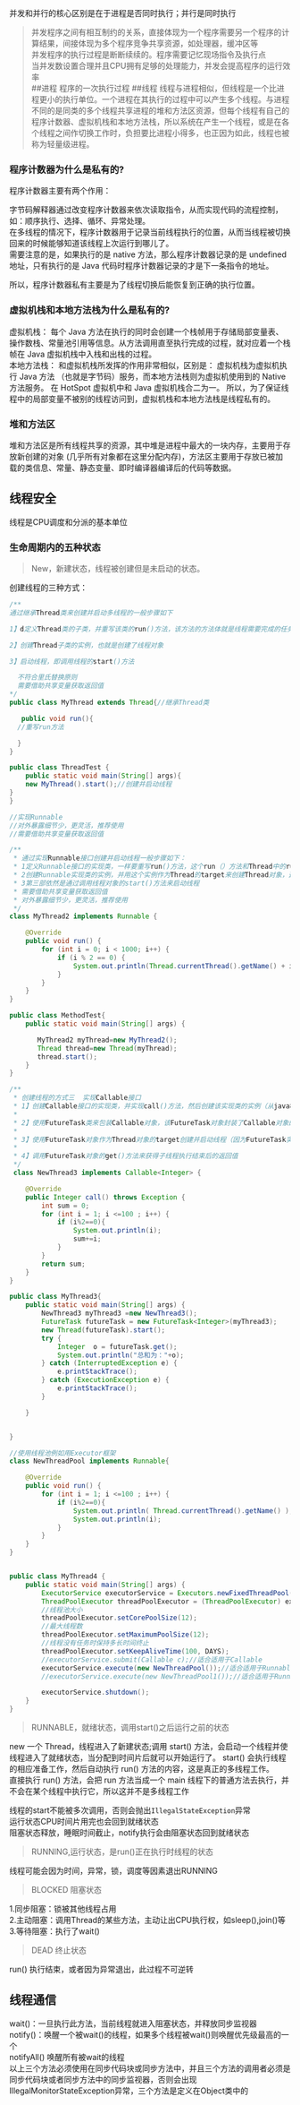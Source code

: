 并发和并行的核心区别是在于进程是否同时执行；并行是同时执行  
> 并发程序之间有相互制约的关系，直接体现为一个程序需要另一个程序的计算结果，间接体现为多个程序竞争共享资源，如处理器，缓冲区等  
> 并发程序的执行过程是断断续续的。程序需要记忆现场指令及执行点   
> 当并发数设置合理并且CPU拥有足够的处理能力，并发会提高程序的运行效率  
 ##进程
 程序的一次执行过程
 ##线程
 线程与进程相似，但线程是一个比进程更小的执行单位。一个进程在其执行的过程中可以产生多个线程。与进程不同的是同类的多个线程共享进程的堆和方法区资源，但每个线程有自己的程序计数器、虚拟机栈和本地方法栈，所以系统在产生一个线程，或是在各个线程之间作切换工作时，负担要比进程小得多，也正因为如此，线程也被称为轻量级进程。
 ### 程序计数器为什么是私有的?
 程序计数器主要有两个作用：  
 
 字节码解释器通过改变程序计数器来依次读取指令，从而实现代码的流程控制，如：顺序执行、选择、循环、异常处理。  
 在多线程的情况下，程序计数器用于记录当前线程执行的位置，从而当线程被切换回来的时候能够知道该线程上次运行到哪儿了。  
 需要注意的是，如果执行的是 native 方法，那么程序计数器记录的是 undefined 地址，只有执行的是 Java 代码时程序计数器记录的才是下一条指令的地址。  
 
 所以，程序计数器私有主要是为了线程切换后能恢复到正确的执行位置。
 
 ### 虚拟机栈和本地方法栈为什么是私有的?
 虚拟机栈： 每个 Java 方法在执行的同时会创建一个栈帧用于存储局部变量表、操作数栈、常量池引用等信息。从方法调用直至执行完成的过程，就对应着一个栈帧在 Java 虚拟机栈中入栈和出栈的过程。  
 本地方法栈： 和虚拟机栈所发挥的作用非常相似，区别是： 虚拟机栈为虚拟机执行 Java 方法 （也就是字节码）服务，而本地方法栈则为虚拟机使用到的 Native 方法服务。 在 HotSpot 虚拟机中和 Java 虚拟机栈合二为一。
 所以，为了保证线程中的局部变量不被别的线程访问到，虚拟机栈和本地方法栈是线程私有的。
 ### 堆和方法区
 堆和方法区是所有线程共享的资源，其中堆是进程中最大的一块内存，主要用于存放新创建的对象 (几乎所有对象都在这里分配内存)，方法区主要用于存放已被加载的类信息、常量、静态变量、即时编译器编译后的代码等数据。
## 线程安全
 线程是CPU调度和分派的基本单位  
 ### 生命周期内的五种状态
 
 > New，新建状态，线程被创建但是未启动的状态。  
 
创建线程的三种方式：
```java
/**
通过继承Thread类来创建并启动多线程的一般步骤如下

1】d定义Thread类的子类，并重写该类的run()方法，该方法的方法体就是线程需要完成的任务，run()方法也称为线程执行体。

2】创建Thread子类的实例，也就是创建了线程对象

3】启动线程，即调用线程的start()方法

  不符合里氏替换原则
  需要借助共享变量获取返回值
*/
public class MyThread extends Thread{//继承Thread类

   public void run(){
  //重写run方法

  }
}

public class ThreadTest {
    public static void main(String[] args){
    new MyThread().start();//创建并启动线程
}
}

```

```java 
//实现Runnable
//对外暴露细节少，更灵活，推荐使用
//需要借助共享变量获取返回值
```
```java
/**
 * 通过实现Runnable接口创建并启动线程一般步骤如下：
 * 1定义Runnable接口的实现类，一样要重写run()方法，这个run（）方法和Thread中的run()方法一样是线程的执行体
 * 2创建Runnable实现类的实例，并用这个实例作为Thread的target来创建Thread对象，这个Thread对象才是真正的线程对象
 * 3第三部依然是通过调用线程对象的start()方法来启动线程
 * 需要借助共享变量获取返回值
 * 对外暴露细节少，更灵活，推荐使用
 */
class MyThread2 implements Runnable {

    @Override
    public void run() {
        for (int i = 0; i < 1000; i++) {
            if (i % 2 == 0) {
                System.out.println(Thread.currentThread().getName() + i);
            }
        }
    }
}

public class MethodTest{
    public static void main(String[] args) {

       MyThread2 myThread=new MyThread2();
       Thread thread=new Thread(myThread);
       thread.start();
    }
}

```

```java
/**
 * 创建线程的方式三  实现Callable接口
 * 1】创建Callable接口的实现类，并实现call()方法，然后创建该实现类的实例（从java8开始可以直接使用Lambda表达式创建Callable对象）。
 *
 * 2】使用FutureTask类来包装Callable对象，该FutureTask对象封装了Callable对象的call()方法的返回值
 *
 * 3】使用FutureTask对象作为Thread对象的target创建并启动线程（因为FutureTask实现了Runnable接口）
 *
 * 4】调用FutureTask对象的get()方法来获得子线程执行结束后的返回值
 */
 class NewThread3 implements Callable<Integer> {

    @Override
    public Integer call() throws Exception {
        int sum = 0;
        for (int i = 1; i <=100 ; i++) {
            if (i%2==0){
                System.out.println(i);
                sum+=i;
            }
        }
        return sum;
    }
}

public class MyThread3{
    public static void main(String[] args) {
        NewThread3 myThread3 =new NewThread3();
        FutureTask futureTask = new FutureTask<Integer>(myThread3);
        new Thread(futureTask).start();
        try {
            Integer  o = futureTask.get();
            System.out.println("总和为："+o);
        } catch (InterruptedException e) {
            e.printStackTrace();
        } catch (ExecutionException e) {
            e.printStackTrace();
        }

    }


}
```

```java
//使用线程池例如用Executor框架
class NewThreadPool implements Runnable{

    @Override
    public void run() {
        for (int i = 1; i <=100 ; i++) {
            if (i%2==0){
                System.out.println( Thread.currentThread().getName() );
                System.out.println(i);
            }
        }
    }
}


public class MyThread4 {
    public static void main(String[] args) {
        ExecutorService executorService = Executors.newFixedThreadPool(10);
        ThreadPoolExecutor threadPoolExecutor = (ThreadPoolExecutor) executorService;
        //线程池大小
        threadPoolExecutor.setCorePoolSize(12);
        //最大线程数
        threadPoolExecutor.setMaximumPoolSize(12);
        //线程没有任务时保持多长时间终止
        threadPoolExecutor.setKeepAliveTime(100, DAYS);
        //executorService.submit(Callable c);//适合适用于Callable
        executorService.execute(new NewThreadPool());//适合适用于Runnable
        //executorService.execute(new NewThreadPool1());//适合适用于Runnable

        executorService.shutdown();
    }
}

```

>RUNNABLE，就绪状态，调用start()之后运行之前的状态

new 一个 Thread，线程进入了新建状态;调用 start() 方法，会启动一个线程并使线程进入了就绪状态，当分配到时间片后就可以开始运行了。 start() 会执行线程的相应准备工作，然后自动执行 run() 方法的内容，这是真正的多线程工作。  
直接执行 run() 方法，会把 run 方法当成一个 main 线程下的普通方法去执行，并不会在某个线程中执行它，所以这并不是多线程工作   

线程的start不能被多次调用，否则会抛出`IllegalStateException`异常   
运行状态CPU时间片用完也会回到就绪状态  
阻塞状态释放，睡眠时间截止，notify执行会由阻塞状态回到就绪状态

>RUNNING,运行状态，是run()正在执行时线程的状态

线程可能会因为时间，异常，锁，调度等因素退出RUNNING

>BLOCKED 阻塞状态

1.同步阻塞：锁被其他线程占用  
2.主动阻塞：调用Thread的某些方法，主动让出CPU执行权，如sleep(),join()等
3.等待阻塞：执行了wait()

> DEAD 终止状态

 run() 执行结束，或者因为异常退出，此过程不可逆转
 
 ## 线程通信
 wait()：一旦执行此方法，当前线程就进入阻塞状态，并释放同步监视器    
 notify()：唤醒一个被wait()的线程，如果多个线程被wait()则唤醒优先级最高的一个  
 notifyAll()  唤醒所有被wait的线程  
 以上三个方法必须使用在同步代码块或同步方法中，并且三个方法的调用者必须是同步代码块或者同步方法中的同步监视器，否则会出现IllegalMonitorStateException异常，三个方法是定义在Object类中的  
